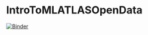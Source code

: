 # IntroToMLATLASOpenData
[![Binder](https://mybinder.org/badge_logo.svg)](https://mybinder.org/v2/gh/TomStevo/IntroToMLATLASOpenData/HEAD)
